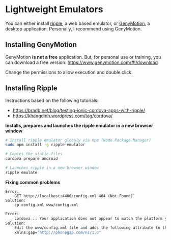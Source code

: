 # Lightweight Emulators

You can either install [ripple](https://www.npmjs.com/package/ripple-emulator), a web based emulator, or [GenyMotion](https://www.genymotion.com/), a desktop application. Personally, I recommend using GenyMotion.

## Installing GenyMotion

GenyMotion **is not a free** application. But, for personal use or training, you can download a free version:
https://www.genymotion.com/#!/download

Change the permissions to allow execution and double click.

## Installing Ripple

Instructions based on the following tutorials:
* https://bradb.net/blog/testing-ionic-cordova-apps-with-ripple/
* https://khangdinh.wordpress.com/tag/cordova/

**Installs, prepares and launches the ripple emulator in a new browser window**
```bash
# Install ripple emulator globaly via npm (Node Package Manager)
sudo npm install -g ripple-emulator

# Copies the static files
cordova prepare android

# Launches ripple in a new browser window
ripple emulate
```

**Fixing common problems**
```plaintext
Error:
    GET http://localhost:4400/config.xml 404 (Not Found)`
Solution:
    cp config.xml www/config.xml
```

```bash
Error:
    cordova :: Your application does not appear to match the platform you have selected. The version number in your configuration might not match the selected platform version or your configuration file has errors in it.
Solution:
    Edit the www/config.xml file and adds the following attribute to the widget node:
    xmlns:gap="http://phonegap.com/ns/1.0"
```
